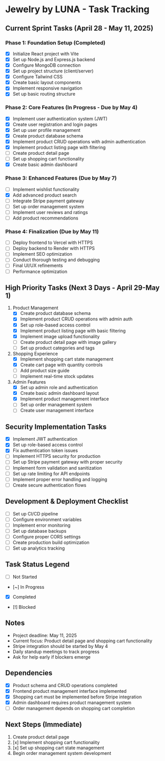 # Jewelry by LUNA - Task Tracking

## Current Sprint Tasks (April 28 - May 11, 2025)


### Phase 1: Foundation Setup (Completed)
- [x] Initialize React project with Vite
- [x] Set up Node.js and Express.js backend
- [x] Configure MongoDB connection
- [x] Set up project structure (client/server)
- [x] Configure Tailwind CSS
- [x] Create basic layout components
- [x] Implement responsive navigation
- [x] Set up basic routing structure

### Phase 2: Core Features (In Progress - Due by May 4)
- [x] Implement user authentication system (JWT)
- [x] Create user registration and login pages
- [x] Set up user profile management
- [x] Create product database schema
- [x] Implement product CRUD operations with admin authentication
- [x] Implement product listing page with filtering
- [ ] Create product detail page
- [ ] Set up shopping cart functionality
- [x] Create basic admin dashboard

### Phase 3: Enhanced Features (Due by May 7)
- [ ] Implement wishlist functionality
- [x] Add advanced product search
- [ ] Integrate Stripe payment gateway
- [ ] Set up order management system
- [ ] Implement user reviews and ratings
- [ ] Add product recommendations

### Phase 4: Finalization (Due by May 11)
- [ ] Deploy frontend to Vercel with HTTPS
- [ ] Deploy backend to Render with HTTPS
- [ ] Implement SEO optimization
- [ ] Conduct thorough testing and debugging
- [ ] Final UI/UX refinements
- [ ] Performance optimization

## High Priority Tasks (Next 3 Days - April 29-May 1)
1. Product Management
   - [x] Create product database schema
   - [x] Implement product CRUD operations with admin auth
   - [x] Set up role-based access control
   - [x] Implement product listing page with basic filtering
   - [x] Implement image upload functionality
   - [ ] Create product detail page with image gallery
   - [ ] Set up product categories and tags

2. Shopping Experience
   - [x] Implement shopping cart state management
   - [x] Create cart page with quantity controls
   - [ ] Add product size guide
   - [ ] Implement real-time stock updates

3. Admin Features
   - [x] Set up admin role and authentication
   - [x] Create basic admin dashboard layout
   - [x] Implement product management interface
   - [ ] Set up order management system
   - [ ] Create user management interface

## Security Implementation Tasks
- [x] Implement JWT authentication
- [x] Set up role-based access control
- [x] Fix authentication token issues
- [ ] Implement HTTPS security for production
- [ ] Set up Stripe payment gateway with proper security
- [ ] Implement form validation and sanitization
- [ ] Set up rate limiting for API endpoints
- [ ] Implement proper error handling and logging
- [ ] Create secure authentication flows

## Development & Deployment Checklist
- [ ] Set up CI/CD pipeline
- [ ] Configure environment variables
- [ ] Implement error monitoring
- [ ] Set up database backups
- [ ] Configure proper CORS settings
- [ ] Create production build optimization
- [ ] Set up analytics tracking

## Task Status Legend
- [ ] Not Started
- [~] In Progress
- [x] Completed
- [!] Blocked

## Notes
- Project deadline: May 11, 2025
- Current focus: Product detail page and shopping cart functionality
- Stripe integration should be started by May 4
- Daily standup meetings to track progress
- Ask for help early if blockers emerge

## Dependencies
- [x] Product schema and CRUD operations completed
- [x] Frontend product management interface implemented
- [x] Shopping cart must be implemented before Stripe integration
- [x] Admin dashboard requires product management system
- [ ] Order management depends on shopping cart completion

## Next Steps (Immediate)
1. Create product detail page
2. [x] Implement shopping cart functionality
3. [x] Set up shopping cart state management
4. Begin order management system development